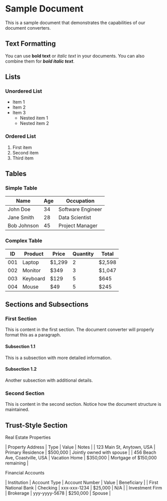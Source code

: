 # Sample Document

This is a sample document that demonstrates the capabilities of our document converters.

## Text Formatting

You can use **bold text** or *italic text* in your documents. You can also combine them for ***bold italic text***.

## Lists

### Unordered List

- Item 1
- Item 2
- Item 3
  - Nested item 1
  - Nested item 2

### Ordered List

1. First item
2. Second item
3. Third item

## Tables

### Simple Table

| Name | Age | Occupation |
|------|-----|------------|
| John Doe | 34 | Software Engineer |
| Jane Smith | 28 | Data Scientist |
| Bob Johnson | 45 | Project Manager |

### Complex Table

| ID | Product | Price | Quantity | Total |
|----|---------|-------|----------|-------|
| 001 | Laptop | $1,299 | 2 | $2,598 |
| 002 | Monitor | $349 | 3 | $1,047 |
| 003 | Keyboard | $129 | 5 | $645 |
| 004 | Mouse | $49 | 5 | $245 |

## Sections and Subsections

### First Section

This is content in the first section. The document converter will properly format this as a paragraph.

#### Subsection 1.1

This is a subsection with more detailed information.

#### Subsection 1.2

Another subsection with additional details.

### Second Section

This is content in the second section. Notice how the document structure is maintained.

## Trust-Style Section

Real Estate Properties

| Property Address | Type | Value | Notes |
| 123 Main St, Anytown, USA | Primary Residence | $500,000 | Jointly owned with spouse |
| 456 Beach Ave, Coastville, USA | Vacation Home | $350,000 | Mortgage of $150,000 remaining |

Financial Accounts

| Institution | Account Type | Account Number | Value | Beneficiary |
| First National Bank | Checking | xxx-xxx-1234 | $25,000 | N/A |
| Investment Firm | Brokerage | yyy-yyyy-5678 | $250,000 | Spouse | 